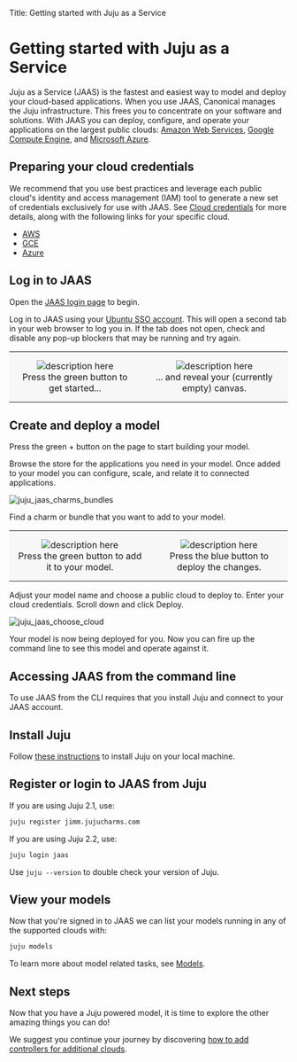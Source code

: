 Title: Getting started with Juju as a Service

# Getting started with Juju as a Service

Juju as a Service (JAAS) is the fastest and easiest way to model and deploy
your cloud-based applications. When you use JAAS, Canonical manages the Juju
infrastructure. This frees you to concentrate on your software and solutions.
With JAAS you can deploy, configure, and operate your applications on the
largest public clouds: [Amazon Web Services][aws], [Google Compute Engine][gce],
and [Microsoft Azure][azure].


## Preparing your cloud credentials

We recommend that you use best practices and leverage each public cloud's
identity and access management (IAM) tool to generate a new set of credentials
exclusively for use with JAAS.  See [Cloud credentials][credentials] for more
details, along with the following links for your specific cloud.

 * [AWS][awscreds]
 * [GCE][gcecreds]
 * [Azure][azurecreds]

## Log in to JAAS

Open the [JAAS login page][jaaslogin] to begin.

Log in to JAAS using your [Ubuntu SSO account][ubuntuSSO]. This will open a
second tab in your web browser to log you in. If the tab does not open, check
and disable any pop-up blockers that may be running and try again.

<style>
table th, table td {
    background: #f7f7f7;
    border: 0px solid;
    padding: 15px 10px;
}
</style>

<table width="500" border-width="0px" cellpadding="5">

<tr>

<td align="center" valign="center" border-width="0px" >
<img src="./media/jaas-empty.png" alt="description here" />
<br />
Press the green button to get started...
</td>

<td align="center" valign="center" border-width="0px">
<img src="./media/jaas-start.png" alt="description here" />
<br />
... and reveal your (currently empty) canvas.
</td>

</tr>

</table>


## Create and deploy a model

Press the green + button on the page to start building your model.

Browse the store for the applications you need in your model. Once added to
your model you can configure, scale, and relate it to connected applications.


![juju_jaas_charms_bundles](./media/jaas-search.png)

Find a charm or bundle that you want to add to your model.

<table width="500" border-width="0px" cellpadding="5">

<tr>

<td align="center" valign="center" border-width="0px" >
<img src="./media/jaas-select-bundle.png" alt="description here" />
<br />
Press the green button to add it to your model.
</td>

<td align="center" valign="center" border-width="0px">
<img src="./media/jaas-deploy-changes.png" alt="description here" />
<br />
Press the blue button to deploy the changes.
</td>

</tr>

</table>

Adjust your model name and choose a public cloud to deploy to.
Enter your cloud credentials. Scroll down and click Deploy.

![juju_jaas_choose_cloud](./media/juju_jaas_choose_cloud.png)


Your model is now being deployed for you. Now you can fire up the command line
to see this model and operate against it.


## Accessing JAAS from the command line

To use JAAS from the CLI requires that you install Juju and connect to your
JAAS account.

## Install Juju

Follow [these instructions][installjuju] to install Juju on your local machine.

## Register or login to JAAS from Juju

If you are using Juju 2.1, use:

```bash
juju register jimm.jujucharms.com
```

If you are using Juju 2.2, use:

```bash
juju login jaas
```

Use `juju --version` to double check your version of Juju.


## View your models

Now that you're signed in to JAAS we can list your models running in any of the
supported clouds with:

```bash
juju models
```

To learn more about model related tasks, see [Models][models].


## Next steps

Now that you have a Juju powered model, it is time to explore the other
amazing things you can do!

We suggest you continue your journey by discovering
[how to add controllers for additional clouds][tut-cloud].



[azure]: ./help-azure.html "Using the Microsoft Azure public cloud"
[azurecreds]: ./help-azure#credentials "Help with Azure credentials"
[aws]: ./help-aws.html "Using the Amazon Web Service public cloud"
[awscreds]: ./help-aws#credentials "Help with AWS credentials"
[credentials]: ./credentials.html
[gce]: ./help-google.html "Using the Google Compute Engine public cloud"
[gcecreds]: ./help-google#download-credentials "Help with GCE credentials"
[installjuju]: ./getting-started-general.html
[jaascli]: ./jaas-cli.html "Using JAAS from the command line"
[jaaslogin]: https://jujucharms.com/login "JAAS login page"
[models]: ./models.html
[ubuntuSSO]: https://login.ubuntu.com/ "Ubuntu single sign on"
[tut-cloud]: ./tut-google.html
[users]: ./users-models.html "Users and models"


